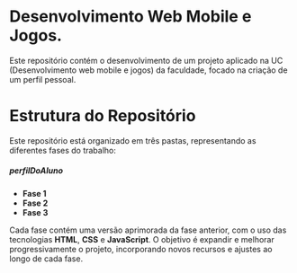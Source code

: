 # Desenvolvimento Web Mobile e Jogos.

 Este repositório contém o desenvolvimento de um projeto aplicado na UC (Desenvolvimento web mobile e jogos) da faculdade, focado na criação de um perfil pessoal.

# Estrutura do Repositório

Este repositório está organizado em três pastas, representando as diferentes fases do trabalho:

##### perfilDoAluno 
- **Fase 1**
- **Fase 2**
- **Fase 3**

Cada fase contém uma versão aprimorada da fase anterior, com o uso das tecnologias **HTML**, **CSS** e **JavaScript**. O objetivo é expandir e melhorar progressivamente o projeto, incorporando novos recursos e ajustes ao longo de cada fase.
